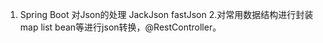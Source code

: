1. Spring Boot 对Json的处理
  JackJson
  fastJson
2.对常用数据结构进行封装 map list bean等进行json转换，@RestController。

